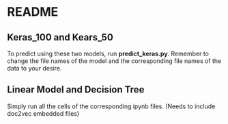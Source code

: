 # README
## Keras_100 and Kears_50
To predict using these two models, run **predict_keras.py**. Remember to change the file names of the model and the corresponding file names of the data to your desire.
## Linear Model and Decision Tree
Simply run all the cells of the corresponding ipynb files. (Needs to include doc2vec embedded files)